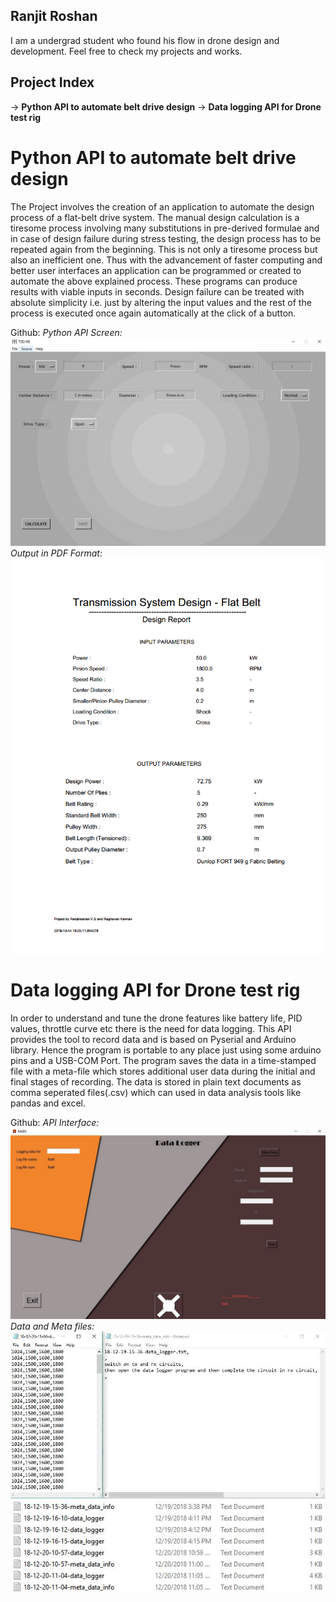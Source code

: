 ## Ranjit Roshan
I am a undergrad student who found his flow in drone design and development. Feel free to check my projects and works.

## Project Index 
-> **Python API to automate belt drive design**
-> **Data logging API for Drone test rig**

Python API to automate belt drive design
=============================================================================

The Project involves the creation of an application to automate the design process of a flat-belt drive system. The manual design calculation is a tiresome process involving many substitutions in pre-derived formulae and in case of design failure during stress testing, the design process has to be repeated again from the beginning. This is not only a tiresome process but also an inefficient one. Thus with the advancement of faster computing and better user interfaces an application can be programmed or created to automate the above explained process. These programs can produce results with viable inputs in seconds. Design failure can be treated with absolute simplicity i.e. just by altering the input values and the rest of the process is executed once again automatically at the click of a button.

Github: 
_Python API Screen:_
<img src = "images/tsd_screen.JPG">
_Output in PDF Format:_
<img src = "images/tsd_input.PNG">
<img src = "images/tsd_output.PNG">

Data logging API for Drone test rig
=============================================================================

In order to understand and tune the drone features like battery life, PID values, throttle curve etc there is the need for data logging. This API provides the tool to record data and is based on Pyserial and Arduino library. Hence the program is portable to any place just using some arduino pins and a USB-COM Port. The program saves the data in a time-stamped file with a meta-file which stores additional user data during the initial and final stages of recording. The data is stored in plain text documents as comma seperated files(.csv) which can used in data analysis tools like pandas and excel.

Github:
_API Interface:_
<img src = "images/dl_screen.JPG">
_Data and Meta files:_
<img src = "images/dl_raw_data.JPG">
<img src = "images/dl_data_files.JPG">

